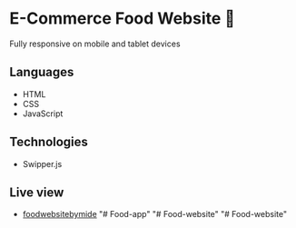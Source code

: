 # E-Commerce Food Website 🍜

Fully responsive on mobile and tablet devices

## Languages

- HTML
- CSS
- JavaScript

## Technologies

- Swipper.js

## Live view

- [foodwebsitebymide](https://foodwebsitebymide.netlify.app/)
"# Food-app" 
"# Food-website" 
"# Food-website" 
